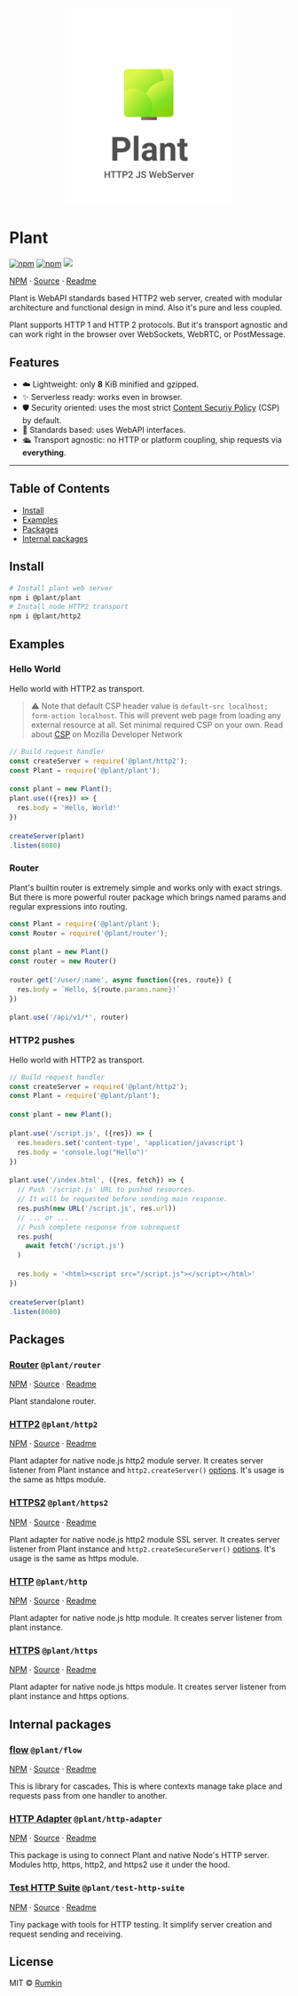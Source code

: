 <p align="center">
  <img alt="Plant logo" src="packages/plant/assets/cover.png" width="300"/>
</p>

# Plant

[![npm](https://img.shields.io/npm/v/@plant/plant.svg?style=flat-square)](https://npmjs.com/package/@plant/plant)
[![npm](https://img.shields.io/npm/dw/@plant/plant.svg?style=flat-square)](https://npmjs.com/package/@plant/plant)
![](https://img.shields.io/badge/size-8KiB-blue.svg?style=flat-square)

[NPM](https://npmjs.com/package/@plant/plant) ·
[Source](packages/plant) · [Readme](packages/plant/readme.md)

Plant is WebAPI standards based HTTP2 web server, created with
modular architecture and functional design in mind. Also it's pure and less coupled.

Plant supports HTTP 1 and HTTP 2 protocols. But it's transport agnostic and can work right
in the browser over WebSockets, WebRTC, or PostMessage.

## Features

- ☁️ Lightweight: only **8** KiB minified and gzipped.
- ✨ Serverless ready: works even in browser.
- 🛡 Security oriented: uses the most strict [Content Securiy Policy](https://developer.mozilla.org/en-US/docs/Web/HTTP/CSP) (CSP) by default.
- 📐 Standards based: uses WebAPI interfaces.
- 🛳 Transport agnostic: no HTTP or platform coupling, ship requests via __everything__.

---

## Table of Contents

* [Install](#install)
* [Examples](#exmaples)
* [Packages](#packages)
* [Internal packages](#internal-packages)

## Install

```bash
# Install plant web server
npm i @plant/plant
# Install node HTTP2 transport
npm i @plant/http2
```

## Examples

### Hello World

Hello world with HTTP2 as transport.

> ⚠️ Note that default CSP header value is `default-src localhost; form-action localhost`.
> This will prevent  web page from loading any external resource at all.
> Set minimal required CSP on your own. Read about [CSP](https://developer.mozilla.org/en-US/docs/Web/HTTP/CSP) on Mozilla Developer Network


```javascript
// Build request handler
const createServer = require('@plant/http2');
const Plant = require('@plant/plant');

const plant = new Plant();
plant.use(({res}) => {
  res.body = 'Hello, World!'
})

createServer(plant)
.listen(8080)
```

### Router

Plant's builtin router is extremely simple and works only with
exact strings. But there is more powerful router package which brings named params and regular expressions into routing.

```javascript
const Plant = require('@plant/plant');
const Router = require('@plant/router');

const plant = new Plant()
const router = new Router()

router.get('/user/:name', async function({res, route}) {
  res.body = `Hello, ${route.params.name}!`
})

plant.use('/api/v1/*', router)
```

### HTTP2 pushes

Hello world with HTTP2 as transport.

```javascript
// Build request handler
const createServer = require('@plant/http2');
const Plant = require('@plant/plant');

const plant = new Plant();

plant.use('/script.js', ({res}) => {
  res.headers.set('content-type', 'application/javascript')
  res.body = 'console.log("Hello")'
})

plant.use('/index.html', ({res, fetch}) => {
  // Push '/script.js' URL to pushed resources.
  // It will be requested before sending main response.
  res.push(new URL('/script.js', res.url))
  // ... or ...
  // Push complete response from subrequest
  res.push(
    await fetch('/script.js')
  )

  res.body = '<html><script src="/script.js"></script></html>'
})

createServer(plant)
.listen(8080)
```


## Packages

### [Router](packages/router) `@plant/router`

[NPM](https://npmjs.com/package/@plant/router) ·
[Source](packages/router) · [Readme](packages/router/readme.md)

Plant standalone router.


### [HTTP2](packages/http2) `@plant/http2`

[NPM](https://npmjs.com/package/@plant/http2) ·
[Source](packages/http2) · [Readme](packages/http2/readme.md)

Plant adapter for native node.js http2 module server. It creates server
listener from Plant instance and `http2.createServer()` [options](https://nodejs.org/dist/latest-v11.x/docs/api/http2.html#http2_http2_createserver_options_onrequesthandler). It's
usage is the same as https module.

### [HTTPS2](packages/https2) `@plant/https2`

[NPM](https://npmjs.com/package/@plant/https2) ·
[Source](packages/https2) · [Readme](packages/https2/readme.md)

Plant adapter for native node.js http2 module SSL server. It creates server
listener from Plant instance and `http2.createSecureServer()` [options](https://nodejs.org/dist/latest-v11.x/docs/api/http2.html#http2_http2_createsecureserver_options_onrequesthandler). It's
usage is the same as https module.

### [HTTP](packages/http) `@plant/http`

[NPM](https://npmjs.com/package/@plant/http) ·
[Source](packages/http) · [Readme](packages/http/readme.md)

Plant adapter for native node.js http module. It creates server listener from plant instance.

### [HTTPS](packages/https) `@plant/https`

[NPM](https://npmjs.com/package/@plant/https) ·
[Source](packages/https) · [Readme](packages/https/readme.md)

Plant adapter for native node.js https module. It creates server listener from plant instance and https options.

## Internal packages

### [flow](packages/flow) `@plant/flow`

[NPM](https://npmjs.com/package/@plant/flow) ·
[Source](packages/flow) · [Readme](packages/flow/readme.md)

This is library for cascades. This is where contexts manage take place and requests pass from one handler to another.

### [HTTP Adapter](packages/http-adapter) `@plant/http-adapter`

[NPM](https://npmjs.com/package/@plant/http-adapter) ·
[Source](packages/http-adapter) · [Readme](packages/http-adapter/readme.md)

This package is using to connect Plant and native Node's HTTP server. Modules http, https, http2, and https2 use it under the hood.

### [Test HTTP Suite](packages/test-http-suite) `@plant/test-http-suite`

[NPM](https://npmjs.com/package/@plant/test-http-suite) ·
[Source](packages/test-http-suite) · [Readme](packages/test-http-suite/readme.md)

Tiny package with tools for HTTP testing. It simplify server creation and request sending and receiving.

## License

MIT &copy; [Rumkin](https://rumk.in)
